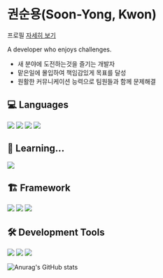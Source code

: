 
<!--
**KSY97/KSY97** is a ✨ _special_ ✨ repository because its `README.md` (this file) appears on your GitHub profile.

Here are some ideas to get you started:

- 🔭 I’m currently working on ...
- 🌱 I’m currently learning ...
- 👯 I’m looking to collaborate on ...
- 🤔 I’m looking for help with ...
- 💬 Ask me about ...
- 📫 How to reach me: ...
- 😄 Pronouns: ...
- ⚡ Fun fact: ...
-->
# 권순용(Soon-Yong, Kwon)

프로필 [자세히 보기](https://grateful-stealer-3b8.notion.site/_-e2551bc33cf3473f8b082b4307570d92)

A developer who enjoys challenges.
- 새 분야에 도전하는것을 즐기는 개발자
- 맡은일에 몰입하여 책임감있게 목표를 달성
- 원활한 커뮤니케이션 능력으로 팀원들과 함께 문제해결

## 💻 Languages
<img src="https://img.shields.io/badge/C-A8B9CC?style=for-the-badge&logo=c&logoColor=white"/> <img src="https://img.shields.io/badge/C++-00599C?style=for-the-badge&logo=cplusplus&logoColor=white"/> <img src="https://img.shields.io/badge/Java-007396?style=for-the-badge&logo=OpenJDK&logoColor=white"/> <img src="https://img.shields.io/badge/Python-3776AB?style=for-the-badge&logo=python&logoColor=white"/>

## 📖 Learning...
<img src="https://img.shields.io/badge/React Native-61DAFB?style=for-the-badge&logo=react&logoColor=white"/>

## 🏗️ Framework
<img src="https://img.shields.io/badge/PyTorch-EE4C2C?style=for-the-badge&logo=pytorch&logoColor=white"/> <img src="https://img.shields.io/badge/TensorFlow-FF6F00?style=for-the-badge&logo=&logoColor=white"/> <img src="https://img.shields.io/badge/Flask-000000?style=for-the-badge&logo=flask&logoColor=white"/>

## 🛠 Development Tools
<img src="https://img.shields.io/badge/Github-181717?style=for-the-badge&logo=github&logoColor=white"/> <img src="https://img.shields.io/badge/VS Code-007ACC?style=for-the-badge&logo=visualstudiocode&logoColor=white"/> <img src="https://img.shields.io/badge/IntelliJ-000000?style=for-the-badge&logo=&logoColor=white"/>


![Anurag's GitHub stats](https://github-readme-stats.vercel.app/api?username=KSY97&show_icons=true&theme=radical)
